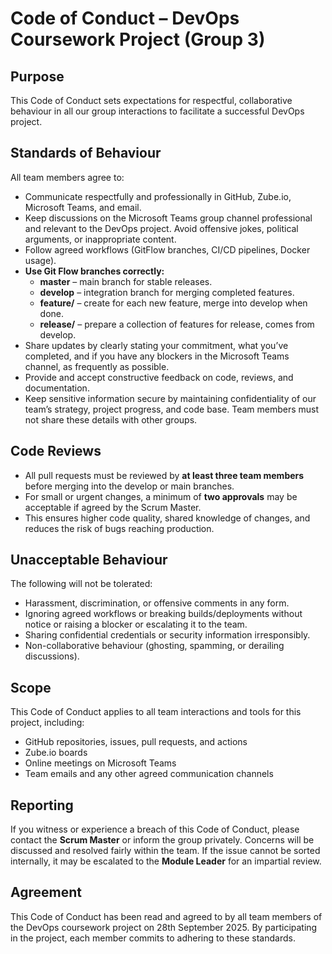 # Code of Conduct – DevOps Coursework Project (Group 3)

## Purpose
This Code of Conduct sets expectations for respectful, collaborative behaviour in all our group interactions to facilitate a successful DevOps project.

## Standards of Behaviour
All team members agree to:
- Communicate respectfully and professionally in GitHub, Zube.io, Microsoft Teams, and email.
- Keep discussions on the Microsoft Teams group channel professional and relevant to the DevOps project. Avoid offensive jokes, political arguments, or inappropriate content.
- Follow agreed workflows (GitFlow branches, CI/CD pipelines, Docker usage).
- **Use Git Flow branches correctly:**
    - **master** – main branch for stable releases.
    - **develop** – integration branch for merging completed features.
    - **feature/** – create for each new feature, merge into develop when done.
    - **release/** – prepare a collection of features for release, comes from develop.
- Share updates by clearly stating your commitment, what you’ve completed, and if you have any blockers in the Microsoft Teams channel, as frequently as possible.
- Provide and accept constructive feedback on code, reviews, and documentation.
- Keep sensitive information secure by maintaining confidentiality of our team’s strategy, project progress, and code base. Team members must not share these details with other groups.

## Code Reviews
- All pull requests must be reviewed by **at least three team members** before merging into the develop or main branches.
- For small or urgent changes, a minimum of **two approvals** may be acceptable if agreed by the Scrum Master.
- This ensures higher code quality, shared knowledge of changes, and reduces the risk of bugs reaching production.

## Unacceptable Behaviour
The following will not be tolerated:
- Harassment, discrimination, or offensive comments in any form.
- Ignoring agreed workflows or breaking builds/deployments without notice or raising a blocker or escalating it to the team.
- Sharing confidential credentials or security information irresponsibly.
- Non-collaborative behaviour (ghosting, spamming, or derailing discussions).

## Scope
This Code of Conduct applies to all team interactions and tools for this project, including:
- GitHub repositories, issues, pull requests, and actions
- Zube.io boards
- Online meetings on Microsoft Teams
- Team emails and any other agreed communication channels

## Reporting
If you witness or experience a breach of this Code of Conduct, please contact the **Scrum Master** or inform the group privately. Concerns will be discussed and resolved fairly within the team. If the issue cannot be sorted internally, it may be escalated to the **Module Leader** for an impartial review.

## Agreement
This Code of Conduct has been read and agreed to by all team members of the DevOps coursework project on 28th September 2025.
By participating in the project, each member commits to adhering to these standards.


